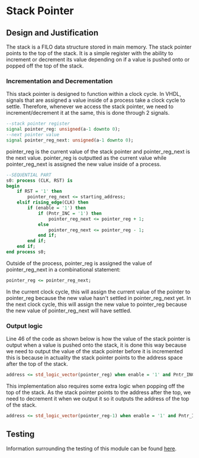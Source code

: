 # Stack Pointer

## Design and Justification
<!-- Please discuss your design here -->
<!-- Make sure to justify any design choices made where there may be an alternative approach -->
The stack is a FILO data structure stored in main memory. The stack pointer points to the top of the stack. It is a simple register with the ability to increment or decrement its value depending on if a value is pushed onto or popped off the top of the stack.

### Incrementation and Decrementation
This stack pointer is designed to function within a clock cycle. In VHDL, signals that are assigned a value inside of a process take a clock cycle to settle. Therefore, whenever we access the stack pointer, we need to increment/decrement it at the same, this is done through 2 signals.

```VHDL
--stack pointer register
signal pointer_reg: unsigned(a-1 downto 0);
--next pointer value
signal pointer_reg_next: unsigned(a-1 downto 0);
```

pointer_reg is the current value of the stack pointer and pointer_reg_next is the next value. pointer_reg is outputted as the current value while pointer_reg_next is assigned the new value inside of a process.

```VHDL
--SEQUENTIAL PART
s0: process (CLK, RST) is
begin
    if RST = '1' then
        pointer_reg_next <= starting_address;
    elsif rising_edge(CLK) then
        if (enable = '1') then
            if (Pntr_INC = '1') then
                pointer_reg_next <= pointer_reg + 1;
            else
                pointer_reg_next <= pointer_reg - 1;
            end if;
        end if;
    end if;
end process s0;
```

Outside of the process, pointer_reg is assigned the value of pointer_reg_next in a combinational statement:

```VHDL
pointer_reg <= pointer_reg_next;
```

In the current clock cycle, this will assign the current value of the pointer to pointer_reg because the new value hasn't settled in pointer_reg_next yet. In the next clock cycle, this will assign the new value to pointer_reg because the new value of pointer_reg_next will have settled.

### Output logic
Line 46 of the code as shown below is how the value of the stack pointer is output when a value is pushed onto the stack, it is done this way because we need to output the value of the stack pointer before it is incremented this is because in actuality the stack pointer points to the address space after the top of the stack.

```VHDL
address <= std_logic_vector(pointer_reg) when enable = '1' and Pntr_INC = '1' else (others => 'Z');
```

This implementation also requires some extra logic when popping off the top of the stack. As the stack pointer points to the address after the top, we need to decrement it when we output it so it outputs the address of the top of the stack.

```VHDL
address <= std_logic_vector(pointer_reg-1) when enable = '1' and Pntr_INC = '0' else (others => 'Z');
```

## Testing
Information surrounding the testing of this module can be found [here](https://github.com/Zachary-Pearce/Pomegranate/blob/main/testing/Stack%20Pointer/).